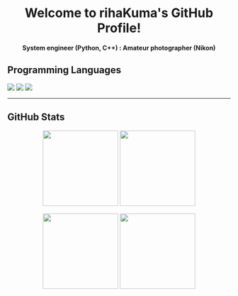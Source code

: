 <h1 align="center">Welcome to rihaKuma's GitHub Profile! </h1>

<p align="center">
  <strong>System engineer (Python, C++) : Amateur photographer (Nikon)</strong>
</p>

## Programming Languages

<p align="left">
  <img src="https://img.shields.io/badge/C++-00599C?style=for-the-badge&logo=c%2B%2B&logoColor=white" />
  <img src="https://img.shields.io/badge/Python-3776AB?style=for-the-badge&logo=python&logoColor=white" />
  <img src="https://img.shields.io/badge/Git-F05032?style=for-the-badge&logo=git&logoColor=white" />

---

## GitHub Stats


<p align="center">
  <img src="https://github-readme-stats.vercel.app/api?username=rihaKuma&show_icons=true&theme=tokyonight&hide_title=true&hide_rank=false&hide_border=true" height="170" />
  <img src="https://github-readme-stats.vercel.app/api/top-langs/?username=rihaKuma&layout=compact&theme=tokyonight&hide_border=true" height="170" />
</p>

<p align="center">
  <img src="https://github-readme-streak-stats.herokuapp.com/?user=rihaKuma&theme=tokyonight&hide_border=true" height="170" />
  <img src="https://github-profile-summary-cards.vercel.app/api/cards/productive-time?username=rihaKuma&theme=tokyonight&utcOffset=9" height="170" />
</p>
